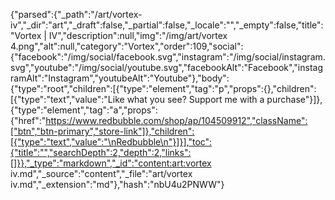 {"parsed":{"_path":"/art/vortex-iv","_dir":"art","_draft":false,"_partial":false,"_locale":"","_empty":false,"title":"Vortex | IV","description":null,"img":"/img/art/vortex 4.png","alt":null,"category":"Vortex","order":109,"social":{"facebook":"/img/social/facebook.svg","instagram":"/img/social/instagram.svg","youtube":"/img/social/youtube.svg","facebookAlt":"Facebook","instagramAlt":"Instagram","youtubeAlt":"Youtube"},"body":{"type":"root","children":[{"type":"element","tag":"p","props":{},"children":[{"type":"text","value":"Like what you see? Support me with a purchase"}]},{"type":"element","tag":"a","props":{"href":"https://www.redbubble.com/shop/ap/104509912","className":["btn","btn-primary","store-link"]},"children":[{"type":"text","value":"\nRedbubble\n"}]}],"toc":{"title":"","searchDepth":2,"depth":2,"links":[]}},"_type":"markdown","_id":"content:art:vortex iv.md","_source":"content","_file":"art/vortex iv.md","_extension":"md"},"hash":"nbU4u2PNWW"}
